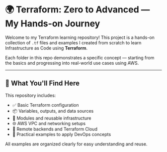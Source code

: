 # 🌍 Terraform: Zero to Advanced — My Hands-on Journey

Welcome to my Terraform learning repository! This project is a hands-on collection of `.tf` files and examples I created from scratch to learn Infrastructure as Code using **Terraform**.

Each folder in this repo demonstrates a specific concept — starting from the basics and progressing into real-world use cases using AWS.

---

## 📌 What You'll Find Here

This repository includes:
- ✅ Basic Terraform configuration
- 📦 Variables, outputs, and data sources
- 🧱 Modules and reusable infrastructure
- 🌐 AWS VPC and networking setups
- 💾 Remote backends and Terraform Cloud
- 🚀 Practical examples to apply DevOps concepts

All examples are organized clearly for easy understanding and reuse.